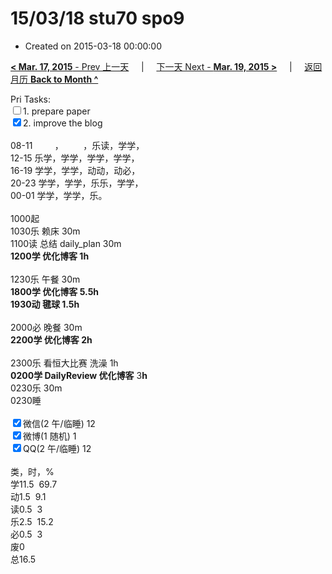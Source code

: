 # 15/03/18 stu70 spo9

- Created on 2015-03-18 00:00:00

[**< Mar. 17, 2015** - Prev 上一天](/lifelogs/2015/03/d17.md) &nbsp; &nbsp; | &nbsp; &nbsp; [下一天 Next - **Mar. 19, 2015 >**](/lifelogs/2015/03/d19.md) &nbsp; &nbsp; |  &nbsp; &nbsp; [返回月历 **Back to Month ^**](/lifelogs/2015/03/index.md)
<br/><div>Pri Tasks:<br/><input type="checkbox" />1. prepare paper</div><div><input type="checkbox" checked="true" />2. improve the blog<br/></div><div><div><br/></div>08-11         ，        ，乐读，学学，<br/>12-15 乐学，学学，学学，学学，<br/>16-19 学学，学学，动动，动必，<br/>20-23 学学，学学，乐乐，学学，</div><div>00-01 学学，学学，乐。<br/><div><br/></div>1000起<br/>1030乐 赖床 30m<br/>1100读 总结 daily_plan 30m<br/><b>1200学 优化博客 1h</b><div><br/></div>1230乐 午餐 30m<br/><b>1800学 优化博客 5.5h</b><div><b>1930动 毽球 1.5h</b></div><div><br/></div>2000必 晚餐 30m<br/><b>2200学 优化博客 2h</b></div><div><b><br/></b></div><div><div>2300乐 看恒大比赛 洗澡 1h</div><b>0200学 DailyReview 优化博客</b> 3<b>h</b> </div><div>0230乐 30m </div><div>0230睡</div><div><br/><input type="checkbox" checked="true" />微信(2 午/临睡) 12<br/><input type="checkbox" checked="true" />微博(1 随机) 1<br/><input type="checkbox" checked="true" />QQ(2 午/临睡) 12<br/><div><br/></div>类，时，%<br/>学11.5  69.7<br/>动1.5  9.1<br/>读0.5  3<br/>乐2.5  15.2<br/>必0.5  3<br/>废0<br/>总16.5</div>
